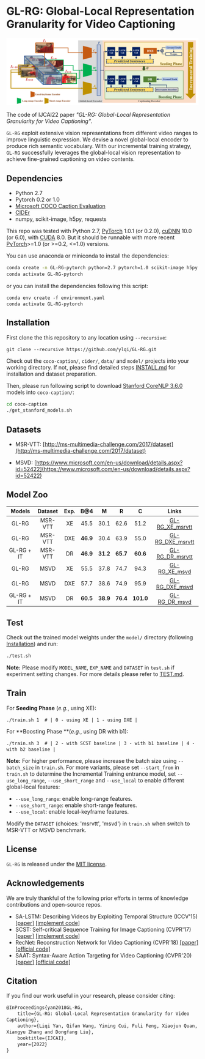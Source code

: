 # GL-RG: Global-Local Representation Granularity for Video Captioning

![framework.png](Figs/framework.png)

The code of IJCAI22 paper *"GL-RG: Global-Local Representation Granularity for Video Captioning"*. 

`GL-RG` exploit extensive vision representations from different video ranges to improve linguistic expression. We devise a novel global-local encoder to produce rich semantic vocabulary. With our incremental training strategy, `GL-RG` successfully leverages the global-local vision representation to achieve fine-grained captioning on video contents. 




## Dependencies

* Python 2.7
* Pytorch 0.2 or 1.0
* [Microsoft COCO Caption Evaluation](https://github.com/tylin/coco-caption)
* [CIDEr](https://github.com/plsang/cider)
* numpy, scikit-image, h5py, requests 

This repo was tested with Python 2.7, [PyTorch](https://pytorch.org) 1.0.1 (or 0.2.0), [cuDNN](https://developer.nvidia.com/cudnn) 10.0 (or 6.0), with [CUDA](https://developer.nvidia.com/cuda-toolkit) 8.0. But it should be runnable with more recent [PyTorch](https://pytorch.org)>=1.0 (or >=0.2, <=1.0) versions.

You can use anaconda or miniconda to install the dependencies:
```bash
conda create -n GL-RG-pytorch python=2.7 pytorch=1.0 scikit-image h5py requests
conda activate GL-RG-pytorch
```

or you can install the dependencies following this script:

```ba
conda env create -f environment.yaml
conda activate GL-RG-pytorch
```



## Installation

First clone the this repository to any location using `--recursive`:

```ba
git clone --recursive https://github.com/ylqi/GL-RG.git
```

Check out the `coco-caption/`,  `cider/`,  `data/` and `model/` projects into your working directory. If not, please find detailed steps [INSTALL.md](docs/INSTALL.md) for installation and dataset preparation.

Then, please run following script to download [Stanford CoreNLP 3.6.0](http://stanfordnlp.github.io/CoreNLP/index.html) models into `coco-caption/`:

```bash
cd coco-caption
./get_stanford_models.sh
```



## Datasets

- MSR-VTT: [http://ms-multimedia-challenge.com/2017/dataset](http://ms-multimedia-challenge.com/2017/dataset)

- MSVD: [https://www.microsoft.com/en-us/download/details.aspx?id=52422](https://www.microsoft.com/en-us/download/details.aspx?id=52422)

  

## Model Zoo

| Models | Dataset | Exp. | B@4 | M | R | C | Links |
| :--------: | :---------: | :-----------: | :----------: | :----------: | :----------: | :----------: | :----------: |
| GL-RG | MSR-VTT | XE | 45.5  | 30.1 | 62.6 | 51.2 | [GL-RG_XE_msrvtt](model/GL-RG_XE_msrvtt/model.pth) |
| GL-RG | MSR-VTT | DXE | **46.9** | 30.4 | 63.9 | 55.0 | [GL-RG_DXE_msrvtt](model/GL-RG_DXE_msrvtt/model.pth) |
| GL-RG + IT | MSR-VTT | DR | **46.9** | **31.2** | **65.7** | **60.6** | [GL-RG_DR_msrvtt](model/GL-RG_DR_msrvtt/model.pth) |
| GL-RG | MSVD | XE | 55.5 | 37.8 | 74.7 | 94.3 | [GL-RG_XE_msvd](model/GL-RG_XE_msvd/model.pth) |
| GL-RG | MSVD | DXE | 57.7 | 38.6 | 74.9 | 95.9 | [GL-RG_DXE_msvd](model/GL-RG_DXE_msvd/model.pth) |
| GL-RG + IT | MSVD | DR | **60.5** | **38.9** | **76.4** | **101.0** | [GL-RG_DR_msvd](model/GL-RG_DR_msvd/model.pth) |



## Test

Check out the trained model weights under the `model/` directory (following [Installation](docs/INSTALL.md)) and run:
```bash
./test.sh
```

**Note:** Please modify `MODEL_NAME`, `EXP_NAME` and `DATASET` in `test.sh` if experiment setting changes. For more details please refer to [TEST.md](docs/TEST.md).



## Train

For **Seeding Phase** (*e.g.*, using XE):

```shell
./train.sh 1  # | 0 - using XE | 1 - using DXE |
```

For **Boosting Phase **(*e.g.*, using DR with b1):

```shell
./train.sh 3  # | 2 - with SCST baseline | 3 - with b1 baseline | 4 - with b2 baseline |
```

**Note:** For higher performance, please increase the batch size using `--batch_size` in `train.sh`. For more variants, please set `--start_from` in `train.sh` to determine the Incremental Training entrance model,  set `--use_long_range`, `--use_short_range` and `--use_local` to enable different global-local features:

- `--use_long_range`: enable long-range features.
- `--use_short_range`: enable short-range features.
- `--use_local`: enable local-keyframe features.

Modify the `DATASET` (choices: 'msrvtt', 'msvd') in `train.sh` when switch to MSR-VTT or MSVD benchmark.



## License

`GL-RG` is released under the [MIT license](LICENSE).



## Acknowledgements
We are truly thankful of the following prior efforts in terms of knowledge contributions and open-source repos.
+ SA-LSTM: Describing Videos by Exploiting Temporal Structure (ICCV'15) [[paper]](https://www.cv-foundation.org/openaccess/content_iccv_2015/papers/Yao_Describing_Videos_by_ICCV_2015_paper.pdf) [[implement code]](https://github.com/hobincar/SA-LSTM)
+ SCST: Self-critical Sequence Training for Image Captioning (CVPR'17) [[paper]](https://arxiv.org/pdf/1612.00563.pdf) [[implement code]](https://github.com/ruotianluo/self-critical.pytorch)
+ RecNet: Reconstruction Network for Video Captioning (CVPR'18) [[paper]](https://openaccess.thecvf.com/content_cvpr_2018/papers/Wang_Reconstruction_Network_for_CVPR_2018_paper.pdf) [[official code]](https://github.com/hobincar/RecNet) 
+ SAAT: Syntax-Aware Action Targeting for Video Captioning (CVPR'20) [[paper]](https://openaccess.thecvf.com/content_CVPR_2020/papers/Zheng_Syntax-Aware_Action_Targeting_for_Video_Captioning_CVPR_2020_paper.pdf) [[official code]](https://github.com/SydCaption/SAAT)



## Citation
If you find our work useful in your research, please consider citing:
```
@InProceedings{yan2018GL-RG,
    title={GL-RG: Global-Local Representation Granularity for Video Captioning},
    author={Liqi Yan, Qifan Wang, Yiming Cui, Fuli Feng, Xiaojun Quan, Xiangyu Zhang and Dongfang Liu},
    booktitle={IJCAI},
    year={2022}
}
```
